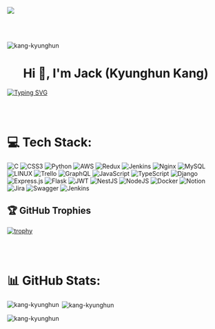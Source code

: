 
![](https://velog.velcdn.com/images/kgh239/post/3681aae4-8a86-40fb-8882-1bd1e421f65c/image.png)
<br></br>
<br></br>

<p align="left"> <img src="https://komarev.com/ghpvc/?username=kang-kyunghun&label=Profile%20views&color=0e75b6&style=flat" alt="kang-kyunghun" /> </p>
<h1 align="center">Hi 👋, I'm Jack (Kyunghun Kang)</h1>
<p align="left"> <a href="https://git.io/typing-svg"><img src="https://readme-typing-svg.demolab.com?font=Fira+Code&size=21&pause=1000&color=F7512E&center=true&vCenter=true&width=1300&lines=A+solution-oriented+Back-End+Developer%2C++navigating+through+complex+problems+to+drive+project+success" alt="Typing SVG" /></a> </p>

<br></br>


# 💻 Tech Stack:
![C](https://img.shields.io/badge/c-%2300599C.svg?style=plastic&logo=c&logoColor=white) ![CSS3](https://img.shields.io/badge/css3-%231572B6.svg?style=plastic&logo=css3&logoColor=white) ![Python](https://img.shields.io/badge/python-3670A0?style=plastic&logo=python&logoColor=ffdd54) ![AWS](https://img.shields.io/badge/AWS-%23FF9900.svg?style=plastic&logo=amazon-aws&logoColor=white) ![Redux](https://img.shields.io/badge/redux-%23593d88.svg?style=plastic&logo=redux&logoColor=white) ![Jenkins](https://img.shields.io/badge/jenkins-%232C5263.svg?style=plastic&logo=jenkins&logoColor=white) ![Nginx](https://img.shields.io/badge/nginx-%23009639.svg?style=plastic&logo=nginx&logoColor=white) ![MySQL](https://img.shields.io/badge/mysql-%2300f.svg?style=plastic&logo=mysql&logoColor=white) ![LINUX](https://img.shields.io/badge/Linux-FCC624?style=plastic&logo=linux&logoColor=black) ![Trello](https://img.shields.io/badge/Trello-%23026AA7.svg?style=plastic&logo=Trello&logoColor=white) ![GraphQL](https://img.shields.io/badge/-GraphQL-E10098?style=plastic&logo=graphql&logoColor=white) ![JavaScript](https://img.shields.io/badge/javascript-%23323330.svg?style=plastic&logo=javascript&logoColor=%23F7DF1E) ![TypeScript](https://img.shields.io/badge/typescript-%23007ACC.svg?style=plastic&logo=typescript&logoColor=white) ![Django](https://img.shields.io/badge/django-%23092E20.svg?style=plastic&logo=django&logoColor=white) ![Express.js](https://img.shields.io/badge/express.js-%23404d59.svg?style=plastic&logo=express&logoColor=%2361DAFB) ![Flask](https://img.shields.io/badge/flask-%23000.svg?style=plastic&logo=flask&logoColor=white) ![JWT](https://img.shields.io/badge/JWT-black?style=plastic&logo=JSON%20web%20tokens) ![NestJS](https://img.shields.io/badge/nestjs-%23E0234E.svg?style=plastic&logo=nestjs&logoColor=white) ![NodeJS](https://img.shields.io/badge/node.js-6DA55F?style=plastic&logo=node.js&logoColor=white) ![Docker](https://img.shields.io/badge/docker-%230db7ed.svg?style=plastic&logo=docker&logoColor=white) ![Notion](https://img.shields.io/badge/Notion-%23000000.svg?style=plastic&logo=notion&logoColor=white) ![Jira](https://img.shields.io/badge/jira-%230A0FFF.svg?style=plastic&logo=jira&logoColor=white) ![Swagger](https://img.shields.io/badge/-Swagger-%23Clojure?style=plastic&logo=swagger&logoColor=white) ![Jenkins](https://img.shields.io/badge/jenkins-%232C5263.svg?style=plastic&logo=jenkins&logoColor=white)


## 🏆 GitHub Trophies

[![trophy](https://github-profile-trophy.vercel.app/?username=Kang-Kyunghun&theme=flat&column=10)](https://github.com/dkssud8150/)


<br></br>

# 📊 GitHub Stats:

<p><img align="left" src="https://github-readme-stats.vercel.app/api/top-langs/?username=Kang-Kyunghun&theme=swift&hide_border=false&include_all_commits=false&count_private=true&layout=compact" alt="kang-kyunghun" /></p>

<p>&nbsp;<img align="center" src="https://github-readme-stats.vercel.app/api?username=Kang-Kyunghun&theme=swift&hide_border=false&include_all_commits=false&count_private=true" alt="kang-kyunghun" /></p>

<p><img align="center" src="https://github-readme-streak-stats.herokuapp.com/?user=Kang-Kyunghun&theme=swift&hide_border=false" alt="kang-kyunghun" /></p>

<br></br>

